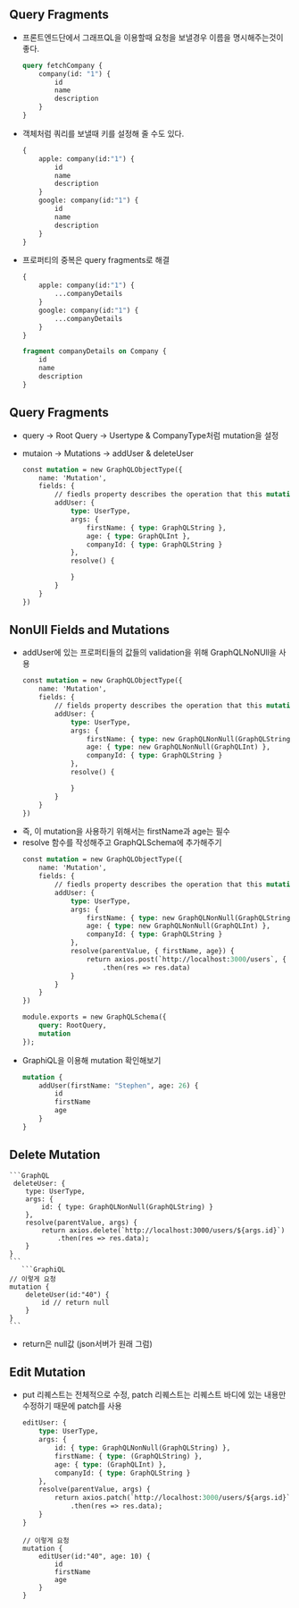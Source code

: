 <h2 name="1">Query Fragments</h2>

- 프론트엔드단에서 그래프QL을 이용할때 요청을 보낼경우 이름을 명시해주는것이 좋다.
    ```GraphQL
    query fetchCompany {
        company(id: "1") {
            id
            name
            description
        }
    }
    ```
- 객체처럼 쿼리를 보낼때 키를 설정해 줄 수도 있다. 
    ```GraphQL
    {
        apple: company(id:"1") {
            id
            name
            description
        }
        google: company(id:"1") {
            id
            name
            description
        }
    }
    ```
- 프로퍼티의 중복은 query fragments로 해결 
    ```GraphQL
    {
        apple: company(id:"1") {
            ...companyDetails
        }
        google: company(id:"1") {
            ...companyDetails
        }
    }

    fragment companyDetails on Company {
        id
        name
        description
    }
    ```

<h2 name="2">Query Fragments</h2>

- query -> Root Query -> Usertype & CompanyType처럼 mutation을 설정
- mutaion -> Mutations -> addUser & deleteUser

    ```GraphQL
    const mutation = new GraphQLObjectType({
        name: 'Mutation',
        fields: {
            // fiedls property describes the operation that this mutation undertake
            addUser: {
                type: UserType,
                args: {
                    firstName: { type: GraphQLString },
                    age: { type: GraphQLInt },
                    companyId: { type: GraphQLString }
                },
                resolve() {

                }
            }
        }
    })
    ```

<h2 name="3">NonUll Fields and Mutations</h2>

- addUser에 있는 프로퍼티들의 값들의 validation을 위해 GraphQLNoNUll을 사용
    ```GraphQL
    const mutation = new GraphQLObjectType({
        name: 'Mutation',
        fields: {
            // fields property describes the operation that this mutation undertake
            addUser: {
                type: UserType,
                args: {
                    firstName: { type: new GraphQLNonNull(GraphQLString) },
                    age: { type: new GraphQLNonNull(GraphQLInt) },
                    companyId: { type: GraphQLString }
                },
                resolve() {

                }
            }
        }
    })
    ```
- 즉, 이 mutation을 사용하기 위해서는 firstName과 age는 필수
- resolve 함수를 작성해주고 GraphQLSchema에 추가해주기
    ```GraphQL
    const mutation = new GraphQLObjectType({
        name: 'Mutation',
        fields: {
            // fiedls property describes the operation that this mutation undertake
            addUser: {
                type: UserType,
                args: {
                    firstName: { type: new GraphQLNonNull(GraphQLString) },
                    age: { type: new GraphQLNonNull(GraphQLInt) },
                    companyId: { type: GraphQLString }
                },
                resolve(parentValue, { firstName, age}) {
                    return axios.post(`http://localhost:3000/users`, { firstName, age })
                        .then(res => res.data)
                }
            }
        }
    })

    module.exports = new GraphQLSchema({
        query: RootQuery,
        mutation
    });
    ```
- GraphiQL을 이용해 mutation 확인해보기
    ```GraphQL
    mutation {
        addUser(firstName: "Stephen", age: 26) {
            id
            firstName
            age
        }
    }
    ```

<h2 name="4">Delete Mutation</h2>

    ```GraphQL
     deleteUser: {
        type: UserType,
        args: {
            id: { type: GraphQLNonNull(GraphQLString) }
        }, 
        resolve(parentValue, args) {
            return axios.delete(`http://localhost:3000/users/${args.id}`)
                .then(res => res.data);
        }
    }
    ```
       ```GraphiQL
    // 이렇게 요청
    mutation {
        deleteUser(id:"40") {
            id // return null
        }
    }
    ```

- return은 null값 (json서버가 원래 그럼)

<h2 name="5">Edit Mutation</h2>

- put 리퀘스트는 전체적으로 수정, patch 리퀘스트는 리퀘스트 바디에 있는 내용만 수정하기 때문에 patch를 사용
    ```GraphQL
    editUser: {
        type: UserType,
        args: {
            id: { type: GraphQLNonNull(GraphQLString) },
            firstName: { type: (GraphQLString) },
            age: { type: (GraphQLInt) },
            companyId: { type: GraphQLString }
        },
        resolve(parentValue, args) {
            return axios.patch(`http://localhost:3000/users/${args.id}`, args)
                .then(res => res.data);
        }
    }
    ```
    ```GraphiQL
    // 이렇게 요청
    mutation {
        editUser(id:"40", age: 10) {
            id
            firstName
            age
        }
    }
    ```

